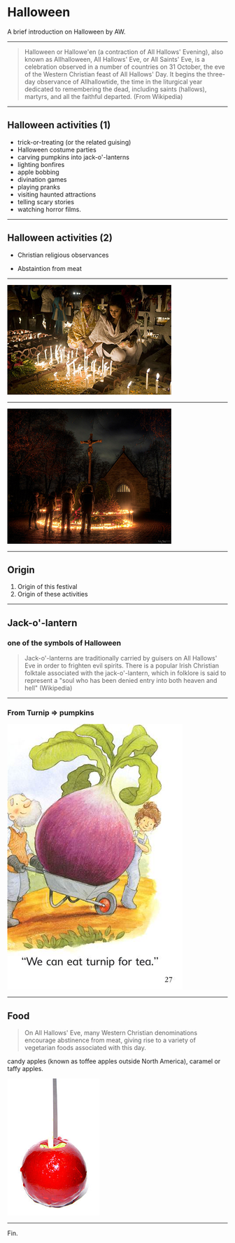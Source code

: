# Halloween

A brief introduction on Halloween by AW.

---

> Halloween or Hallowe'en (a contraction of All Hallows' Evening), also known as Allhalloween, All Hallows' Eve, or All Saints' Eve, is a celebration observed in a number of countries on 31 October, the eve of the Western Christian feast of All Hallows' Day. It begins the three-day observance of Allhallowtide, the time in the liturgical year dedicated to remembering the dead, including saints (hallows), martyrs, and all the faithful departed. (From Wikipedia)

---

## Halloween activities (1)

* trick-or-treating (or the related guising)
* Halloween costume parties
* carving pumpkins into jack-o'-lanterns
* lighting bonfires
* apple bobbing
* divination games
* playing pranks
* visiting haunted attractions
* telling scary stories
* watching horror films.

---
## Halloween activities (2)

* Christian religious observances
 <!-- including attending church services and lighting candles on the graves of the dead, remain popular -->
* Abstaintion from meat
---
![Halloween_Bangladesh.jpg](Halloween_Bangladesh.jpg)

---
![Halloween_Sweden.png](Halloween_Sweden.png)

---
## Origin

1. Origin of this festival
1. Origin of these activities

<!-- The practice is said to have roots in the medieval practice of mumming, which is closely related to souling.[133] John Pymm writes that "many of the feast days associated with the presentation of mumming plays were celebrated by the Christian Church. -->

---
## Jack-o'-lantern
### one of the symbols of Halloween

 >Jack-o'-lanterns are traditionally carried by guisers on All Hallows' Eve in order to frighten evil spirits. There is a popular Irish Christian folktale associated with the jack-o'-lantern, which in folklore is said to represent a "soul who has been denied entry into both heaven and hell" (Wikipedia)

 <!-- On route home after a night's drinking, Jack encounters the Devil and tricks him into climbing a tree. A quick-thinking Jack etches the sign of the cross into the bark, thus trapping the Devil. Jack strikes a bargain that Satan can never claim his soul. After a life of sin, drink, and mendacity, Jack is refused entry to heaven when he dies. Keeping his promise, the Devil refuses to let Jack into hell and throws a live coal straight from the fires of hell at him. It was a cold night, so Jack places the coal in a hollowed out turnip to stop it from going out, since which time Jack and his lantern have been roaming looking for a place to rest.[121] -->

---

### From Turnip => pumpkins 
![turnip.jpg](turnip.jpg)

---
## Food

 > On All Hallows' Eve, many Western Christian denominations encourage abstinence from meat, giving rise to a variety of vegetarian foods associated with this day.

candy apples (known as toffee apples outside North America), caramel or taffy apples.

![Candyapple.jpg](Candyapple.jpg)

---
Fin.
